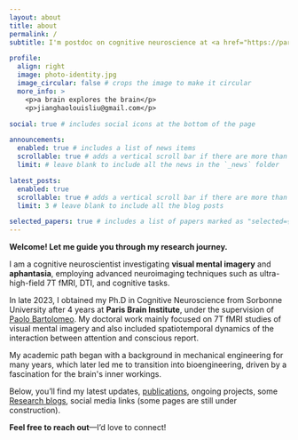```yaml
---
layout: about
title: about
permalink: /
subtitle: I'm postdoc on cognitive neuroscience at <a href="https://parisbraininstitute.org/paris-brain-institute-research-teams/picnic-neuropsychology-and-functional-neuroimaging">Paris brain institute</a>.

profile:
  align: right
  image: photo-identity.jpg
  image_circular: false # crops the image to make it circular
  more_info: >
    <p>a brain explores the brain</p>
    <p>jianghaolouisliu@gmail.com</p>

social: true # includes social icons at the bottom of the page

announcements:
  enabled: true # includes a list of news items
  scrollable: true # adds a vertical scroll bar if there are more than 3 news items
  limit: # leave blank to include all the news in the `_news` folder

latest_posts:
  enabled: true
  scrollable: true # adds a vertical scroll bar if there are more than 3 new posts items
  limit: 3 # leave blank to include all the blog posts

selected_papers: true # includes a list of papers marked as "selected={true}"
---
```


**Welcome! Let me guide you through my research journey.**

I am a cognitive neuroscientist investigating **visual mental imagery** and **aphantasia**, employing advanced neuroimaging techniques such as ultra-high-field 7T fMRI, DTI, and cognitive tasks.

In late 2023, I obtained my Ph.D in Cognitive Neuroscience from Sorbonne University after 4 years at **Paris Brain Institute**, under the supervision of [Paolo Bartolomeo](https://parisbraininstitute.org/collaborators/bartolomeo-paolo). My doctoral work mainly focused on 7T fMRI studies of visual mental imagery and also included spatiotemporal dynamics of the interaction between attention and conscious report.

My academic path began with a background in mechanical engineering for many years, which later led me to transition into bioengineering, driven by a fascination for the brain's inner workings.

Below, you’ll find my latest updates, [publications](/publications/), ongoing projects, some [Research blogs](/blog/), social media links (some pages are still under construction).

**Feel free to reach out**—I’d love to connect!
